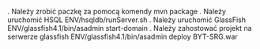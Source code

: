 . Należy zrobić paczkę za pomocą komendy
mvn package
. Należy uruchomić HSQL
ENV/hsqldb/runServer.sh
. Należy uruchomić GlassFish
ENV/glassfish4.1/bin/asadmin start-domain
. Należy zahostować projekt na serwerze glassfish
ENV/glassfish4.1/bin/asadmin deploy BYT-SRG.war